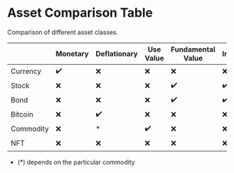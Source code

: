 # Asset Comparison Table

Comparison of different asset classes.


|           | Monetary | Deflationary | Use Value | Fundamental Value | Income | Productive | Security | Speculative |
| --------- | ----- | --------------- | --------- | ----------------- | ------ | ---------- | -------- | -----------  |
| Currency  | ✔️     | ❌              | ❌        | ❌                | ❌     | ❌         | ❌       | ❌          
| Stock     | ❌    | ❌              | ❌        | ✔️                 | ✔️      | ✔️          | ✔️        | ✔️             
| Bond      | ❌    | ❌              | ❌        | ✔️                 | ✔️      | ❌         | ✔️        | ❌           
| Bitcoin   | ❌    | ✔️               | ❌        | ❌                | ❌     | ❌         | ✔️        | ✔️            
| Commodity | ❌    | *               | ✔️         | ❌                | ❌     | ❌         | ✔️        | ❌           
| NFT       | ❌    | ❌              | ❌        | ❌                | ❌     | ❌         | ❌       | ✔️            

* (*) depends on the particular commodity